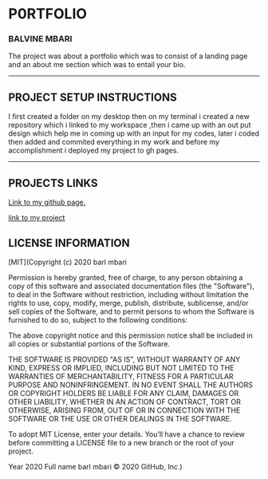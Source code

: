 # P0RTFOLIO
### BALVINE MBARI  
The project was about a portfolio which was to consist of a landing page and an about me section which was to entail your bio.
****
## PROJECT SETUP INSTRUCTIONS
I first created a folder on my desktop then on my terminal i created a new repository which i linked to my workspace ,then  i came up with an out put design which help me in coming up with an input  for my codes, later i coded then added and commited everything in my work and before my accomplishment i deployed my project to gh pages.
****
## PROJECTS LINKS
[Link to my github page. ](https://github.com/Balvine/Portfolio)

[link to my project](https://github.com/Balvine/Portfolio)

## LICENSE INFORMATION
[MIT](Copyright (c) 2020 barl mbari

Permission is hereby granted, free of charge, to any person obtaining a copy of this software and associated documentation files (the "Software"), to deal in the Software without restriction, including without limitation the rights to use, copy, modify, merge, publish, distribute, sublicense, and/or sell copies of the Software, and to permit persons to whom the Software is furnished to do so, subject to the following conditions:

The above copyright notice and this permission notice shall be included in all copies or substantial portions of the Software.

THE SOFTWARE IS PROVIDED "AS IS", WITHOUT WARRANTY OF ANY KIND, EXPRESS OR IMPLIED, INCLUDING BUT NOT LIMITED TO THE WARRANTIES OF MERCHANTABILITY, FITNESS FOR A PARTICULAR PURPOSE AND NONINFRINGEMENT. IN NO EVENT SHALL THE AUTHORS OR COPYRIGHT HOLDERS BE LIABLE FOR ANY CLAIM, DAMAGES OR OTHER LIABILITY, WHETHER IN AN ACTION OF CONTRACT, TORT OR OTHERWISE, ARISING FROM, OUT OF OR IN CONNECTION WITH THE SOFTWARE OR THE USE OR OTHER DEALINGS IN THE SOFTWARE.

To adopt MIT License, enter your details. You’ll have a chance to review before committing a LICENSE file to a new branch or the root of your project.

Year 
2020
Full name 
barl mbari
© 2020 GitHub, Inc.)